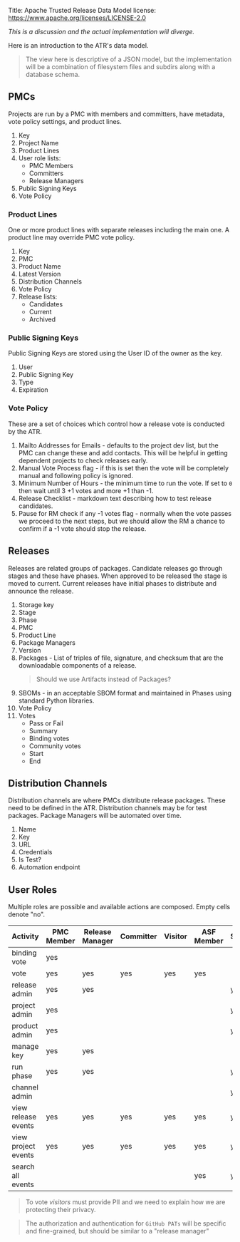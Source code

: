 Title: Apache Trusted Release Data Model
license: https://www.apache.org/licenses/LICENSE-2.0


_This is a discussion and the actual implementation will diverge._

Here is an introduction to the ATR's data model.

> The view here is descriptive of a JSON model, but the implementation will be a combination of filesystem files and subdirs along with a database schema.

## PMCs

Projects are run by a PMC with members and committers, have metadata, vote policy settings, and product lines.

1. Key
2. Project Name
9. Product Lines
4. User role lists:
   - PMC Members
   - Committers
   - Release Managers
5. Public Signing Keys
8. Vote Policy

### Product Lines

One or more product lines with separate releases including the main one. A product line may override PMC vote policy.

1. Key
2. PMC
3. Product Name
4. Latest Version
5. Distribution Channels
8. Vote Policy
9. Release lists:
    - Candidates
    - Current
    - Archived

### Public Signing Keys

Public Signing Keys are stored using the User ID of the owner as the key.

1. User
2. Public Signing Key
3. Type
4. Expiration

### Vote Policy

These are a set of choices which control how a release vote is conducted by the ATR.

1. Mailto Addresses for Emails - defaults to the project dev list, but the PMC can change these and add contacts.
   This will be helpful in getting dependent projects to check releases early.
3. Manual Vote Process flag - if this is set then the vote will be completely manual and following policy is ignored.
4. Minimum Number of Hours - the minimum time to run the vote. If set to `0` then wait until 3 +1 votes and more +1 than -1.
5. Release Checklist - markdown text describing how to test release candidates.
6. Pause for RM check if any -1 votes flag - normally when the vote passes we proceed to the next steps,
   but we should allow the RM a chance to confirm if a -1 vote should stop the release.

## Releases

Releases are related groups of packages. Candidate releases go through stages and these have phases.
When approved to be released the stage is moved to current.
Current releases have initial phases to distribute and announce the release.

1. Storage key
2. Stage
3. Phase
4. PMC
5. Product Line
6. Package Managers
3. Version
5. Packages - List of triples of file, signature, and checksum that are the downloadable components of a release.
   > Should we use Artifacts instead of Packages?
6. SBOMs - in an acceptable SBOM format and maintained in Phases using standard Python libraries.
8. Vote Policy
5. Votes
   - Pass or Fail
   - Summary
   - Binding votes
   - Community votes
   - Start
   - End

## Distribution Channels

Distribution channels are where PMCs distribute release packages. These need to be defined in the ATR.
Distribution channels may be for test packages. Package Managers will be automated over time.

1. Name
2. Key
3. URL
4. Credentials
5. Is Test?
6. Automation endpoint

## User Roles

Multiple roles are possible and available actions are composed. Empty cells denote "no".

| Activity   | PMC Member | Release Manager | Committer | Visitor | ASF Member | SysAdmin
| ---------- | ---------- | --------------- | --------- | ------- | ---------- | -----
| binding vote | yes |  | | |  |
| vote         | yes | yes | yes | yes | yes |
| release admin | yes | yes | | | | yes
| project admin | yes | | | | | yes
| product admin | yes | | | | | yes
| manage key | yes | yes | | | |
| run phase | yes | yes | | | | yes
| channel admin | | | | | | yes
| view release events | yes | yes | yes | yes | yes | yes
| view project events | yes | yes | yes | yes | yes | yes
| search all events | | | | | yes | yes

> To vote _visitors_ must provide PII and we need to explain how we are protecting their privacy.

> The authorization and authentication for `GitHub PATs` will be specific and fine-grained, but should be similar to a "release manager"
